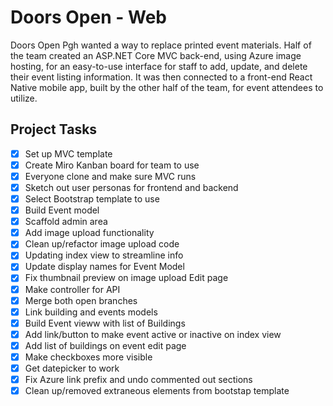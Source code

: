 # Doors Open - Web
Doors Open Pgh wanted a way to replace printed event materials. Half of the team created an ASP.NET Core MVC back-end, using Azure image hosting, for an easy-to-use interface for staff to add, update, and delete their event listing information. It was then connected to a front-end React Native mobile app, built by the other half of the team, for event attendees to utilize.

## Project Tasks
- [x] Set up MVC template
- [x] Create Miro Kanban board for team to use
- [x] Everyone clone and make sure MVC runs
- [x] Sketch out user personas for frontend and backend
- [x] Select Bootstrap template to use
- [x] Build Event model
- [x] Scaffold admin area
- [x] Add image upload functionality
- [x] Clean up/refactor image upload code
- [x] Updating index view to streamline info
- [x] Update display names for Event Model
- [x] Fix thumbnail preview on image upload Edit page
- [x] Make controller for API
- [x] Merge both open branches
- [x] Link building and events models
- [x] Build Event vieww with list of Buildings
- [x] Add link/button to make event active or inactive on index view
- [x] Add list of buildings on event edit page
- [x] Make checkboxes more visible
- [x] Get datepicker to work
- [x] Fix Azure link prefix and undo commented out sections
- [x] Clean up/removed extraneous elements from bootstap template